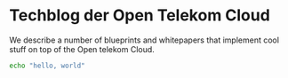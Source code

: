 # Techblog der Open Telekom Cloud

We describe a number of blueprints and whitepapers that implement cool stuff on top of the Open telekom Cloud.

```bash
echo "hello, world"
```
